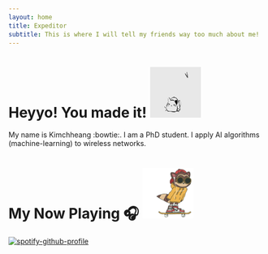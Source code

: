 ```yaml
---
layout: home
title: Expeditor
subtitle: This is where I will tell my friends way too much about me!
---
```

# Heyyo! You made it! <img src="/assets/original.gif" width="100" height="100"/>
My name is Kimchheang :bowtie:. I am a PhD student. I apply AI algorithms (machine-learning) to wireless networks.
# My Now Playing 🎧 <img src="/assets/giphy.gif" width="100" height="100"/>

[![spotify-github-profile](https://spotify-github-profile.vercel.app/api/view?uid=l0d5u4xvdcvavv2a2of81kx07&cover_image=true&theme=default)](https://github.com/kittinan/spotify-github-profile)

[facebook]: https://https://www.facebook.com/ChheangKim/
